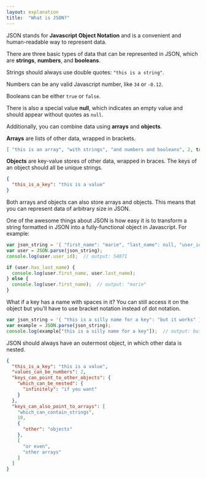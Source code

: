 ```yaml
---
layout: explanation
title:  "What is JSON?"
---
```


JSON stands for **Javascript Object Notation** and is a convenient and human-readable way to represent data.

There are three basic types of data that can be represented in JSON, which are **strings**, **numbers**, and **booleans**.

Strings should always use double quotes: `"this is a string"`.

Numbers can be any valid Javascript number, like `34` or `-0.12`.

Booleans can be either `true` or `false`.

There is also a special value **null**, which indicates an empty value and should appear without quotes as `null`.

Additionally, you can combine data using **arrays** and **objects**.

**Arrays** are lists of other data, wrapped in brackets.
```json
[ "this is an array", "with strings", "and numbers and booleans", 2, true, "and also a null for kicks", null]
```

**Objects** are key-value stores of other data, wrapped in braces. The keys of an object should all be unique strings.
```json
{
  "this_is_a_key": "this is a value"
}
```

Both arrays and objects can also store arrays and objects. This means that you can represent data of arbitrary size in JSON.

One of the awesome things about JSON is how easy it is to transform a string formatted in JSON into a fully-functional object in Javascript. For example:

```javascript
var json_string = '{ "first_name": "marie", "last_name": null, "user_id": 54871, "has_last_name": false }';
var user = JSON.parse(json_string);
console.log(user.user_id);  // output: 54871

if (user.has_last_name) {
  console.log(user.first_name, user.last_name);
} else {
  console.log(user.first_name);  // output: "marie"
}
```

What if a key has a name with spaces in it? You can still access it on the object but you'll have to use bracket notation instead of dot notation.

```javascript
var json_string = '{ "this is a silly name for a key": "but it works" }';
var example = JSON.parse(json_string);
console.log(example["this is a silly name for a key"]);  // output: but it works
```

JSON should always have an outermost object, in which other data is nested.

```json
{
  "this_is_a_key": "this is a value",
  "values_can_be_numbers": 2,
  "keys_can_point_to_other_objects": {
    "which_can_be_nested": {
      "infinitely": "if you want"
    }
  },
  "keys_can_also_point_to_arrays": [
    "which_can_contain_strings",
    10,
    {
      "other": "objects"
    },
    [
      "or even",
      "other arrays"
    ]
  ]
}
```